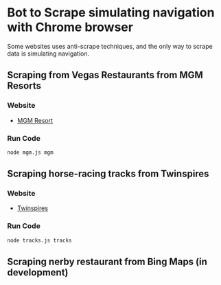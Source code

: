# Bot to Scrape simulating navigation with Chrome browser

Some websites uses anti-scrape techniques, and the only way to scrape data is simulating navigation.

## Scraping from Vegas Restaurants from MGM Resorts

### Website
- [MGM Resort](https://www.mgmresorts.com/)

### Run Code
```bash
node mgm.js mgm
```

## Scraping horse-racing tracks from Twinspires

### Website
- [Twinspires](https://www.twinspires.com/edge/racing/tracks/belmont-park/)

### Run Code
```bash
node tracks.js tracks
```

## Scraping nerby restaurant from Bing Maps (in development)